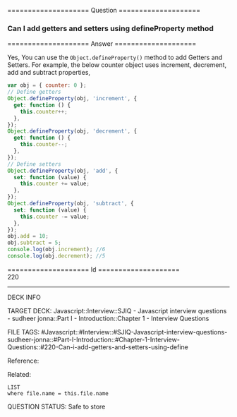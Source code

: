 ==================== Question ====================  

### Can I add getters and setters using defineProperty method  

==================== Answer ====================  

Yes, You can use the `Object.defineProperty()` method to add Getters and
Setters. For example, the below counter object uses increment, decrement, add
and subtract properties,

```javascript
var obj = { counter: 0 };
// Define getters
Object.defineProperty(obj, 'increment', {
  get: function () {
    this.counter++;
  },
});
Object.defineProperty(obj, 'decrement', {
  get: function () {
    this.counter--;
  },
});
// Define setters
Object.defineProperty(obj, 'add', {
  set: function (value) {
    this.counter += value;
  },
});
Object.defineProperty(obj, 'subtract', {
  set: function (value) {
    this.counter -= value;
  },
});
obj.add = 10;
obj.subtract = 5;
console.log(obj.increment); //6
console.log(obj.decrement); //5
```

==================== Id ====================  
220

---

DECK INFO

TARGET DECK: Javascript::Interview::SJIQ - Javascript interview questions - sudheer jonna::Part I - Introduction::Chapter 1 - Interview Questions

FILE TAGS: #Javascript::#Interview::#SJIQ-Javascript-interview-questions-sudheer-jonna::#Part-I-Introduction::#Chapter-1-Interview-Questions::#220-Can-i-add-getters-and-setters-using-define

Reference:

Related:

```dataview
LIST
where file.name = this.file.name
```

QUESTION STATUS: Safe to store
